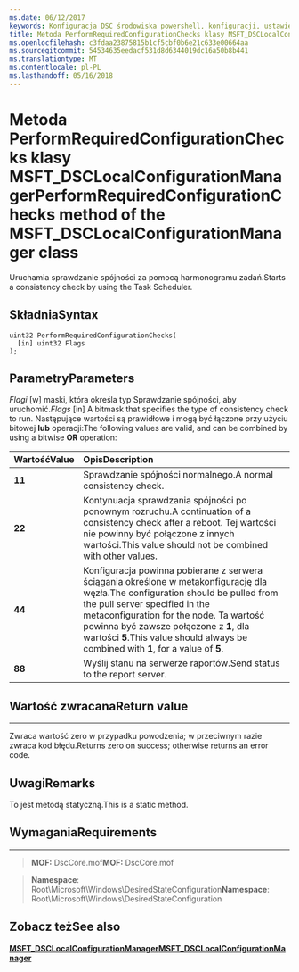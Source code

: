 ```yaml
---
ms.date: 06/12/2017
keywords: Konfiguracja DSC środowiska powershell, konfiguracji, ustawienia
title: Metoda PerformRequiredConfigurationChecks klasy MSFT_DSCLocalConfigurationManager
ms.openlocfilehash: c3fdaa23875815b1cf5cbf0b6e21c633e00664aa
ms.sourcegitcommit: 54534635eedacf531d8d6344019dc16a50b8b441
ms.translationtype: MT
ms.contentlocale: pl-PL
ms.lasthandoff: 05/16/2018
---
```

# <a name="performrequiredconfigurationchecks-method-of-the-msftdsclocalconfigurationmanager-class"></a><span data-ttu-id="79981-103">Metoda PerformRequiredConfigurationChecks klasy MSFT_DSCLocalConfigurationManager</span><span class="sxs-lookup"><span data-stu-id="79981-103">PerformRequiredConfigurationChecks method of the MSFT_DSCLocalConfigurationManager class</span></span>

<span data-ttu-id="79981-104">Uruchamia sprawdzanie spójności za pomocą harmonogramu zadań.</span><span class="sxs-lookup"><span data-stu-id="79981-104">Starts a consistency check by using the Task Scheduler.</span></span>

<a name="syntax"></a><span data-ttu-id="79981-105">Składnia</span><span class="sxs-lookup"><span data-stu-id="79981-105">Syntax</span></span>
------

```mof
uint32 PerformRequiredConfigurationChecks(
  [in] uint32 Flags
);
```

<a name="parameters"></a><span data-ttu-id="79981-106">Parametry</span><span class="sxs-lookup"><span data-stu-id="79981-106">Parameters</span></span>
----------

<span data-ttu-id="79981-107">*Flagi* \[w\] maski, która określa typ Sprawdzanie spójności, aby uruchomić.</span><span class="sxs-lookup"><span data-stu-id="79981-107">*Flags* \[in\] A bitmask that specifies the type of consistency check to run.</span></span> <span data-ttu-id="79981-108">Następujące wartości są prawidłowe i mogą być łączone przy użyciu bitowej **lub** operacji:</span><span class="sxs-lookup"><span data-stu-id="79981-108">The following values are valid, and can be combined by using a bitwise **OR** operation:</span></span>

|<span data-ttu-id="79981-109">Wartość</span><span class="sxs-lookup"><span data-stu-id="79981-109">Value</span></span> |<span data-ttu-id="79981-110">Opis</span><span class="sxs-lookup"><span data-stu-id="79981-110">Description</span></span> |
|:--- |:---|
|<span data-ttu-id="79981-111">**1**</span><span class="sxs-lookup"><span data-stu-id="79981-111">**1**</span></span> | <span data-ttu-id="79981-112">Sprawdzanie spójności normalnego.</span><span class="sxs-lookup"><span data-stu-id="79981-112">A normal consistency check.</span></span> |
|<span data-ttu-id="79981-113">**2**</span><span class="sxs-lookup"><span data-stu-id="79981-113">**2**</span></span> | <span data-ttu-id="79981-114">Kontynuacja sprawdzania spójności po ponownym rozruchu.</span><span class="sxs-lookup"><span data-stu-id="79981-114">A continuation of a consistency check after a reboot.</span></span> <span data-ttu-id="79981-115">Tej wartości nie powinny być połączone z innych wartości.</span><span class="sxs-lookup"><span data-stu-id="79981-115">This value should not be combined with other values.</span></span> |
|<span data-ttu-id="79981-116">**4**</span><span class="sxs-lookup"><span data-stu-id="79981-116">**4**</span></span> | <span data-ttu-id="79981-117">Konfiguracja powinna pobierane z serwera ściągania określone w metakonfigurację dla węzła.</span><span class="sxs-lookup"><span data-stu-id="79981-117">The configuration should be pulled from the pull server specified in the metaconfiguration for the node.</span></span> <span data-ttu-id="79981-118">Ta wartość powinna być zawsze połączone z **1**, dla wartości **5**.</span><span class="sxs-lookup"><span data-stu-id="79981-118">This value should always be combined with **1**, for a value of **5**.</span></span> |
|<span data-ttu-id="79981-119">**8**</span><span class="sxs-lookup"><span data-stu-id="79981-119">**8**</span></span> | <span data-ttu-id="79981-120">Wyślij stanu na serwerze raportów.</span><span class="sxs-lookup"><span data-stu-id="79981-120">Send status to the report server.</span></span> |

## <a name="return-value"></a><span data-ttu-id="79981-121">Wartość zwracana</span><span class="sxs-lookup"><span data-stu-id="79981-121">Return value</span></span>
------------

<span data-ttu-id="79981-122">Zwraca wartość zero w przypadku powodzenia; w przeciwnym razie zwraca kod błędu.</span><span class="sxs-lookup"><span data-stu-id="79981-122">Returns zero on success; otherwise returns an error code.</span></span>

## <a name="remarks"></a><span data-ttu-id="79981-123">Uwagi</span><span class="sxs-lookup"><span data-stu-id="79981-123">Remarks</span></span>

<span data-ttu-id="79981-124">To jest metodą statyczną.</span><span class="sxs-lookup"><span data-stu-id="79981-124">This is a static method.</span></span>

## <a name="requirements"></a><span data-ttu-id="79981-125">Wymagania</span><span class="sxs-lookup"><span data-stu-id="79981-125">Requirements</span></span>
------------
><span data-ttu-id="79981-126">**MOF:** DscCore.mof</span><span class="sxs-lookup"><span data-stu-id="79981-126">**MOF:** DscCore.mof</span></span>

><span data-ttu-id="79981-127">**Namespace**: Root\Microsoft\Windows\DesiredStateConfiguration</span><span class="sxs-lookup"><span data-stu-id="79981-127">**Namespace**: Root\Microsoft\Windows\DesiredStateConfiguration</span></span>


## <a name="see-also"></a><span data-ttu-id="79981-128">Zobacz też</span><span class="sxs-lookup"><span data-stu-id="79981-128">See also</span></span>


[<span data-ttu-id="79981-129">**MSFT_DSCLocalConfigurationManager**</span><span class="sxs-lookup"><span data-stu-id="79981-129">**MSFT_DSCLocalConfigurationManager**</span></span>](msft-dsclocalconfigurationmanager.md)
